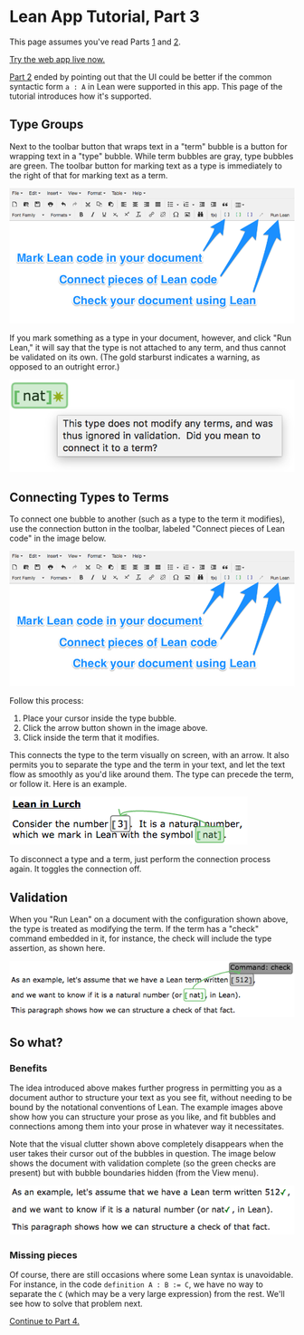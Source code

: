 
# Lean App Tutorial, Part 3

This page assumes you've read Parts [1](tutorial-1.md) and
[2](tutorial-2.md).

[Try the web app live now.](http://nathancarter.github.io/weblurch/app/lean-example.html)

[Part 2](tutorial-2.md) ended by pointing out that the UI could be better
if the common syntactic form `a : A` in Lean were supported in this app.
This page of the tutorial introduces how it's supported.

## Type Groups

Next to the toolbar button that wraps text in a "term" bubble is a button
for wrapping text in a "type" bubble.  While term bubbles are gray, type
bubbles are green.  The toolbar button for marking text as a type is
immediately to the right of that for marking text as a term.

![](tut-1-ss-buttons.png)

If you mark something as a type in your document, however, and click "Run
Lean," it will say that the type is not attached to any term, and thus
cannot be validated on its own.  (The gold starburst indicates a warning,
as opposed to an outright error.)

![](tut-3-ss-unvalidated-type.png)

## Connecting Types to Terms

To connect one bubble to another (such as a type to the term it modifies),
use the connection button in the toolbar, labeled "Connect pieces of Lean
code" in the image below.

![](tut-1-ss-buttons.png)

Follow this process:

 1. Place your cursor inside the type bubble.
 1. Click the arrow button shown in the image above.
 1. Click inside the term that it modifies.

This connects the type to the term visually on screen, with an arrow.  It
also permits you to separate the type and the term in your text, and let the
text flow as smoothly as you'd like around them.  The type can precede the
term, or follow it.  Here is an example.

![](tut-3-ss-type-term-connection.png)

To disconnect a type and a term, just perform the connection process again.
It toggles the connection off.

## Validation

When you "Run Lean" on a document with the configuration shown above, the
type is treated as modifying the term.  If the term has a "check" command
embedded in it, for instance, the check will include the type assertion, as
shown here.

![](tut-3-ss-type-term-paragraph.png)

## So what?

### Benefits

The idea introduced above makes further progress in permitting you as a
document author to structure your text as you see fit, without needing to
be bound by the notational conventions of Lean.  The example images above
show how you can structure your prose as you like, and fit bubbles and
connections among them into your prose in whatever way it necessitates.

Note that the visual clutter shown above completely disappears when the user
takes their cursor out of the bubbles in question.  The image below shows
the document with validation complete (so the green checks are present) but
with bubble boundaries hidden (from the View menu).

![](tut-3-ss-type-term-invisible.png)

### Missing pieces

Of course, there are still occasions where some Lean syntax is unavoidable.
For instance, in the code `definition A : B := C`, we have no way to
separate the `C` (which may be a very large expression) from the rest.
We'll see how to solve that problem next.

[Continue to Part 4.](tutorial-4.md)
